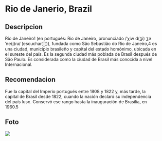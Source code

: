 # Rio de Janerio, Brazil

## Descripcion
Río de Janeiro1​ (en portugués: Rio de Janeiro, pronunciado /ˈχiw d(ʒi) ʒɐˈne(j)ɾu/ (escucharⓘ)), fundada como São Sebastião do Rio de Janeiro,4​ es una ciudad, municipio brasileño y capital del estado homónimo, ubicada en el sureste del país. Es la segunda ciudad más poblada de Brasil después de São Paulo. Es considerada como la ciudad de Brasil más conocida a nivel Internacional.

## Recomendacion
Fue la capital del Imperio portugués entre 1808 y 1822 y, más tarde, la capital de Brasil desde 1822, cuando la nación declaró su independencia del país luso. Conservó ese rango hasta la inauguración de Brasilia, en 1960.5​

## Foto
![](https://upload.wikimedia.org/wikipedia/commons/thumb/7/79/Rio_Collage.png/290px-Rio_Collage.png
)
